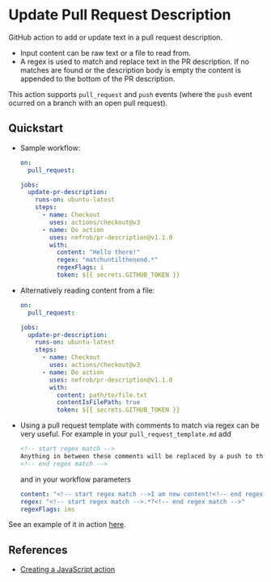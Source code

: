 
# Update Pull Request Description

GitHub action to add or update text in a pull request description.

- Input content can be raw text or a file to read from.
- A regex is used to match and replace text in the PR description. If no matches are found or the description body is empty the content is appended to the bottom of the PR description.

This action supports `pull_request` and `push` events (where the `push` event ocurred on a branch with an open pull request).

## Quickstart

- Sample workflow:

  ```yaml
  on:
    pull_request:

  jobs:
    update-pr-description:
      runs-on: ubuntu-latest
      steps:
        - name: Checkout
          uses: actions/checkout@v3
        - name: Do action
          uses: nefrob/pr-description@v1.1.0
          with:
            content: "Hello there!"
            regex: "matchuntilthenend.*"
            regexFlags: i
            token: ${{ secrets.GITHUB_TOKEN }}
  ```

- Alternatively reading content from a file:

  ```yaml
  on:
    pull_request:

  jobs:
    update-pr-description:
      runs-on: ubuntu-latest
      steps:
        - name: Checkout
          uses: actions/checkout@v3
        - name: Do action
          uses: nefrob/pr-description@v1.1.0
          with:
            content: path/to/file.txt
            contentIsFilePath: true
            token: ${{ secrets.GITHUB_TOKEN }}
  ```

- Using a pull request template with comments to match via regex can be very useful. For example in your `pull_request_template.md` add

  ```markdown
  <!-- start regex match -->
  Anything in between these comments will be replaced by a push to the PR.
  <!-- end regex match -->
  ```

  and in your workflow parameters

  ```yaml
  content: "<!-- start regex match -->I am new content!<!-- end regex match -->"
  regex: "<!-- start regex match -->.*?<!-- end regex match -->"
  regexFlags: ims
  ```

See an example of it in action [here](https://github.com/nefrob/pr-action-test/pull/1).

## References

- [Creating a JavaScript action](https://docs.github.com/en/actions/creating-actions/creating-a-javascript-action)
